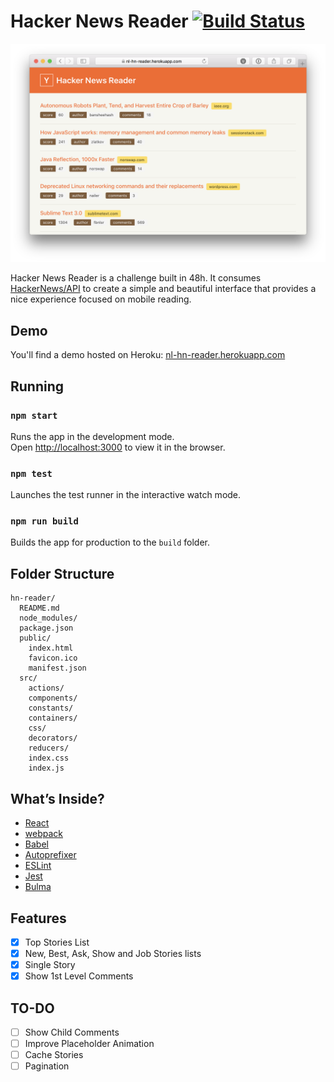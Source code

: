 # Hacker News Reader [![Build Status](https://travis-ci.org/PedroFelipe/hn-reader.svg?branch=master)](https://travis-ci.org/PedroFelipe/hn-reader)

![Hacker News Reader](screenshot.png)

Hacker News Reader is a challenge built in 48h. It consumes [HackerNews/API](https://github.com/HackerNews/API) to create a simple and beautiful interface that provides a nice experience focused on mobile reading.

## Demo
You'll find a demo hosted on Heroku: [nl-hn-reader.herokuapp.com](https://nl-hn-reader.herokuapp.com)

## Running
### `npm start`

Runs the app in the development mode.<br>
Open [http://localhost:3000](http://localhost:3000) to view it in the browser.

### `npm test`

Launches the test runner in the interactive watch mode.

### `npm run build`

Builds the app for production to the `build` folder.

## Folder Structure

```
hn-reader/
  README.md
  node_modules/
  package.json
  public/
    index.html
    favicon.ico
    manifest.json
  src/
    actions/
    components/
    constants/
    containers/
    css/
    decorators/
    reducers/
    index.css
    index.js
```

## What’s Inside?

* [React](https://facebook.github.io/react)
* [webpack](https://webpack.js.org)
* [Babel](http://babeljs.io)
* [Autoprefixer](https://github.com/postcss/autoprefixer)
* [ESLint](http://eslint.org)
* [Jest](http://facebook.github.io/jest)
* [Bulma](http://bulma.io)

## Features
- [x] Top Stories List
- [x] New, Best, Ask, Show and Job Stories lists
- [x] Single Story
- [x] Show 1st Level Comments

## TO-DO
- [ ] Show Child Comments
- [ ] Improve Placeholder Animation
- [ ] Cache Stories
- [ ] Pagination
